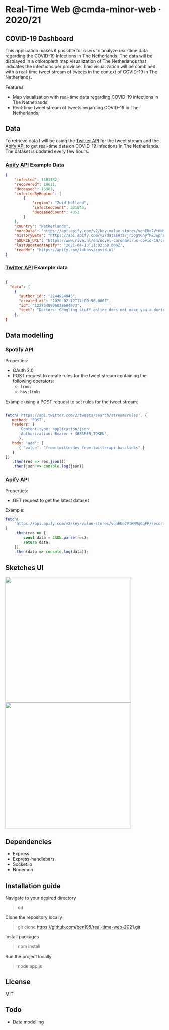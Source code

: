 # Real-Time Web @cmda-minor-web · 2020/21

## COVID-19 Dashboard

This application makes it possible for users to analyze real-time data regarding
the COVID-19 Infections in The Netherlands. The data will be displayed in a
chloropleth map visualization of The Netherlands that indicates the infections
per province. This visualization will be combined with a real-time tweet stream
of tweets in the context of COVID-19 in The Netherlands.

Features:

-  Map visualization with real-time data regarding COVID-19 infections in The
   Netherlands.
-  Real-time tweet stream of tweets regarding COVID-19 in The Netherlands.

## Data

To retrieve data I will be using the
[Twitter API](https://developer.twitter.com/en) for the tweet stream and the
[Apify API](https://apify.com/covid-19) to get real-time data on COVID-19
infections in The Netherlands. The dataset is updated every few hours.

### [Apify API](https://apify.com/covid-19) Example Data

```json
{
	"infected": 1381182,
	"recovered": 18611,
	"deceased": 16981,
	"infectedByRegion": [
		{
			"region": "Zuid-Holland",
			"infectedCount": 321846,
			"deceasedCount": 4052
		}
	],
	"country": "Netherlands",
	"moreData": "https://api.apify.com/v2/key-value-stores/vqnEUe7VtKNMqGqFF/records/LATEST?disableRedirect=true",
	"historyData": "https://api.apify.com/v2/datasets/jr5ogVGnyfMZJwpnB/items?format=json&clean=1",
	"SOURCE_URL": "https://www.rivm.nl/en/novel-coronavirus-covid-19/current-information",
	"lastUpdatedAtApify": "2021-04-13T11:02:59.000Z",
	"readMe": "https://apify.com/lukass/covid-nl"
}
```

### [Twitter API](https://developer.twitter.com/en) Example data

```json

{
  "data": [
    {
      "author_id": "2244994945",
      "created_at": "2020-02-12T17:09:56.000Z",
      "id": "1227640996038684673",
      "text": "Doctors: Googling stuff online does not make you a doctor\n\nDevelopers: https://t.co/mrju5ypPkb"
    },
}

```

## Data modelling

### Spotify API

Properties:

-  OAuth 2.0
-  POST request to create rules for the tweet stream containing the following
   operators:
   -  `from:`
   -  `has:links`

Example using a POST request to set rules for the tweet stream:

```js

fetch('https://api.twitter.com/2/tweets/search/stream/rules', {
   method: 'POST',
   headers: {
      'Content-type: application/json',
      'Authorization: Bearer + $BEARER_TOKEN',
      },
   body: 'add': [
      { "value": "from:twitterdev from:twitterapi has:links" }
   ]
})
   .then(res => res.json())
   .then(json => console.log(json))

```

### Apify API

Properties:

-  GET request to get the latest dataset

Example:

```js
fetch(
	'https://api.apify.com/v2/key-value-stores/vqnEUe7VtKNMqGqFF/records/LATEST?disableRedirect=true'
)
	.then(res => {
		const data = JSON.parse(res);
		return data;
	})
	.then(data => console.log(data));
```

## Sketches UI

<img src="https://user-images.githubusercontent.com/43675725/114549603-7d20e280-9c61-11eb-9cc9-458f78226465.jpeg" width="400" height="400">

<img src="https://user-images.githubusercontent.com/43675725/114548980-c3297680-9c60-11eb-83f9-0cc07d7ed23d.jpeg" width="400" height="400">

## Dependencies

-  Express
-  Express-handlebars
-  Socket.io
-  Nodemon

## Installation guide

Navigate to your desired directory

> cd <desired-directory>

Clone the repository locally

> git clone https://github.com/benl95/real-time-web-2021.git

Install packages

> npm install

Run the project locally

> node app.js

## License

MIT

## Todo

-  Data modelling
